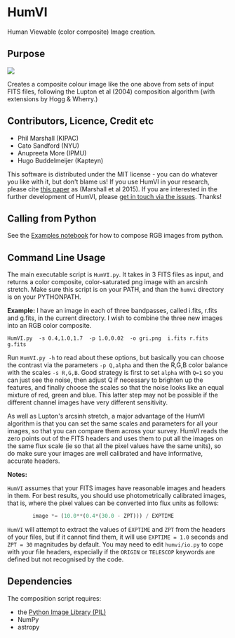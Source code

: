 # HumVI

Human Viewable (color composite) Image creation.

## Purpose

![](https://raw.githubusercontent.com/drphilmarshall/HumVI/master/examples/CFHTLS-test_gri.png)

Creates a composite colour image like the one above from sets of input FITS files, following the Lupton et al (2004) composition algorithm (with extensions by Hogg & Wherry.)

## Contributors, Licence, Credit etc

* Phil Marshall (KIPAC)
* Cato Sandford (NYU)
* Anupreeta More (IPMU)
* Hugo Buddelmeijer (Kapteyn)

This software is distributed under the MIT license - you can do whatever you like with it, but don't blame us! If you use HumVI in your research, please cite [this paper](http://arxiv.org/abs/1504.06148) as (Marshall et al 2015). If you are interested in the further development of HumVI, please [get in touch via the issues](https://github.com/drphilmarshall/HumVI/issues). Thanks!

## Calling from Python

See the [Examples notebook](https://github.com/drphilmarshall/HumVI/blob/master/examples/Examples.ipynb) for how to compose RGB images from python.

## Command Line Usage

The main executable script is `HumVI.py`. It takes in 3 FITS files as input, and returns
a color composite, color-saturated png image with an arcsinh stretch. Make sure this script is on your PATH, and than the `humvi` directory is on your PYTHONPATH.

**Example:** I have an image in each of three bandpasses, called i.fits, r.fits and g.fits, in the current directory. 
I wish to combine the three new images into an RGB color composite.

	HumVI.py  -s 0.4,1.0,1.7  -p 1.0,0.02  -o gri.png  i.fits r.fits g.fits

Run `HumVI.py -h` to read about these options, but basically you can choose the 
contrast via the parameters `-p Q,alpha` and then the R,G,B color balance with the 
scales `-s R,G,B`. Good strategy is first to set `alpha` with `Q=1` so you can just see 
the noise, then adjust Q if necessary to brighten up the features, and finally choose 
the scales so that the noise looks like an equal mixture of red, green and blue. This 
latter step may not be possible if the different channel images have very different 
sensitivity.

As well as Lupton's arcsinh stretch, a major advantage of the HumVI algorithm is that 
you can set the same scales and parameters for all your images, so that you can compare 
them across your survey. HumVI reads the zero points out of the FITS headers and uses 
them to put all the images on the same flux scale (ie so that all the pixel values have 
the same units), so do make sure your images are well calibrated and have informative, 
accurate headers.

**Notes:** 

`HumVI` assumes that your FITS images have reasonable images and headers in them. For best results, you should use photometrically calibrated images, that is, where the pixel values can be converted into flux units as follows:
```python
        image *= (10.0**(0.4*(30.0 - ZPT))) / EXPTIME
```
`HumVI` will attempt to extract the values of `EXPTIME` and `ZPT` from the headers of your files, but if it cannot find them, it will use `EXPTIME = 1.0` seconds and `ZPT = 30` magnitudes by default. You may need to edit `humvi/io.py` to cope with your file headers, especially if the `ORIGIN` or `TELESCOP` keywords are defined but not recognised by the code.

## Dependencies

The composition script requires:
* the [Python Image Library (PIL)](http://www.pythonware.com/products/pil)
* NumPy
* astropy
